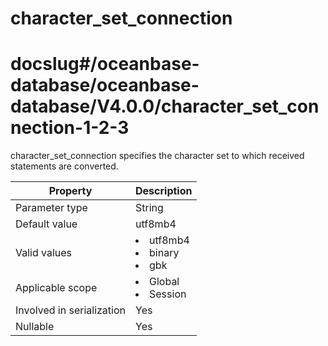 character_set_connection
=============================================
# docslug#/oceanbase-database/oceanbase-database/V4.0.0/character_set_connection-1-2-3
character_set_connection specifies the character set to which received statements are converted.


| **Property** | **Description** |
|---------|-----------------------------------------------------------------------------------------------------------------------------------------------------|
| Parameter type | String |
| Default value | utf8mb4 |
| Valid values | <li> utf8mb4   <li> binary   <li> gbk |
| Applicable scope | <li> Global   <li> Session |
| Involved in serialization | Yes |
| Nullable | Yes |



